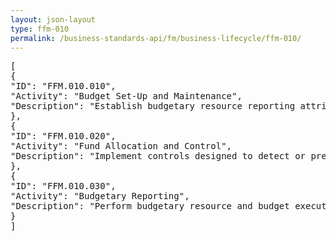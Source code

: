 ```yaml
---
layout: json-layout
type: ffm-010
permalink: /business-standards-api/fm/business-lifecycle/ffm-010/
---
```

<pre>
[
{
"ID": "FFM.010.010",
"Activity": "Budget Set-Up and Maintenance",
"Description": "Establish budgetary resource reporting attributes; Record appropriated fund subdivisions before any of the appropriated funds are expended; Includes recording appropriation warrants, apportionments, allotments, allowances, allocations, reapportionments, transfer allocations, continuing resolutions, rescissions, and reprogramming actions; Includes setting up direct and reimbursable funding."
},
{
"ID": "FFM.010.020",
"Activity": "Fund Allocation and Control",
"Description": "Implement controls designed to detect or prevent overspending for defined accounting segments; Execute statutory limitation control of funds restricting obligations and expenditures to amounts authorized by law; Execute administrative control of funds restricting obligation and expenditure from each account to the lower of the amount apportioned by OMB or the amount available for obligation and/or expenditure; Update funds control rules"
},
{
"ID": "FFM.010.030",
"Activity": "Budgetary Reporting",
"Description": "Perform budgetary resource and budget execution analysis; Provide budgetary resource and budget execution information and reports; Verify required budget reports can be traced to general ledger account balances; Includes generating SF-132 and SF-133 and providing information needed for Budget Formulation."
}
]
</pre>
